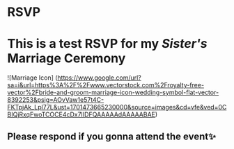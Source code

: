 # RSVP
# This is a test RSVP for my _Sister's_ Marriage Ceremony

![Marriage Icon] (https://www.google.com/url?sa=i&url=https%3A%2F%2Fwww.vectorstock.com%2Froyalty-free-vector%2Fbride-and-groom-marriage-icon-wedding-symbol-flat-vector-8392253&psig=AOvVaw1e57t4C-FKTpjAk_Lpl77L&ust=1701473665230000&source=images&cd=vfe&ved=0CBIQjRxqFwoTCOCE4cDx7IIDFQAAAAAdAAAAABAE)

## Please respond if you gonna attend the event✨
